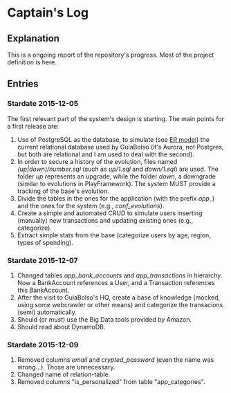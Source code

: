 # Captain's Log


## Explanation

This is a ongoing report of the repository's progress. Most of the project definition is here.


## Entries

### Stardate 2015-12-05

The first relevant part of the system's design is starting. The main points for a first release are:

1. Use of PostgreSQL as the database, to simulate (see [ER model](databases/er-model-1.png)) the current relational database used by GuiaBolso (it's Aurora, not Postgres, but both are relational and I am used to deal with the second).
2. In order to secure a history of the evolution, files named *(up|down)/number.sql* (such as *up/1.sql* and *down/1.sql*) are used. The folder *up* represents an upgrade, while the folder *down*, a downgrade (similar to evolutions in PlayFramework). The system MUST provide a tracking of the base's evolution.
3. Divide the tables in the ones for the application (with the prefix *app_*) and the ones for the system (e.g., *conf_evolutions*).
4. Create a simple and automated CRUD to simulate users inserting (manually) new transactions and updating existing ones (e.g., categorize).
5. Extract simple stats from the base (categorize users by age, region, types of spending).


### Stardate 2015-12-07

1. Changed tables *app_bank_accounts* and *app_transactions* in hierarchy. Now a BankAccount references a User, and a Transaction references this BankAccount.
2. After the visit to GuiaBolso's HQ, create a base of knowledge (mocked, using some webcrawler or other means) and categorize the transacions (semi) automatically.
3. Should (or *must*) use the Big Data tools provided by Amazon.
4. Should read about DynamoDB.


### Stardate 2015-12-09

1. Removed columns *email* and *crypted_password* (even the name was wrong...). Those are unnecessary.
2. Changed name of relation-table.
3. Removed columns "is_personalized" from table "app_categories".